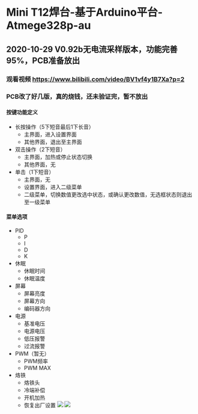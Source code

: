 # Mini T12焊台-基于Arduino平台-Atmege328p-au
## 2020-10-29 V0.92b无电流采样版本，功能完善95%，PCB准备放出
### 观看视频 https://www.bilibili.com/video/BV1vf4y1B7Xa?p=2
### PCB改了好几版，真的烧钱，还未验证完，暂不放出
#### 按键功能定义
* 长按操作（5下短音最后1下长音）
  * 主界面，进入设置界面
  * 其他界面，退出至主界面
* 双击操作（2下短音）
  * 主界面，加热或停止状态切换
  * 其他界面，无
* 单击（1下短音）
  * 主界面，无
  * 设置界面，进入二级菜单
  * 二级菜单，切换数值更改选中状态，或确认更改数值，无选框状态则退出至一级菜单
#### 菜单选项
* PID
  * P
  * I
  * D
  * K
* 休眠
  * 休眠时间
  * 休眠温度
* 屏幕
  * 屏幕亮度
  * 屏幕方向
  * 编码器方向
* 电源
  * 基准电压
  * 电源电压
  * 低压报警
  * 过流报警
* PWM（暂无）
  * PWM频率
  * PWM MAX
* 烙铁
  * 烙铁头
  * 冷端补偿
  * 开机加热
  * 恢复出厂设置
![](https://github.com/jie326513988/mini-T12/blob/main/Picture/1.jpg)
![](https://github.com/jie326513988/mini-T12/blob/main/Picture/2.JPG)
